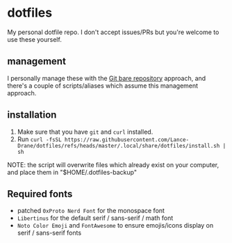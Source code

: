 # dotfiles

My personal dotfile repo. I don't accept issues/PRs but you're welcome to use these yourself.

## management

I personally manage these with the [Git bare repository](https://www.atlassian.com/git/tutorials/dotfiles) approach, and there's a couple of scripts/aliases which assume this management approach.

## installation

1. Make sure that you have `git` and `curl` installed.
2. Run `curl -fsSL https://raw.githubusercontent.com/Lance-Drane/dotfiles/refs/heads/master/.local/share/dotfiles/install.sh | sh`

NOTE: the script will overwrite files which already exist on your computer, and place them in "$HOME/.dotfiles-backup"

## Required fonts

- patched `0xProto Nerd Font` for the monospace font
- `Libertinus` for the default serif / sans-serif / math font
- `Noto Color Emoji` and `FontAwesome` to ensure emojis/icons display on serif / sans-serif fonts
